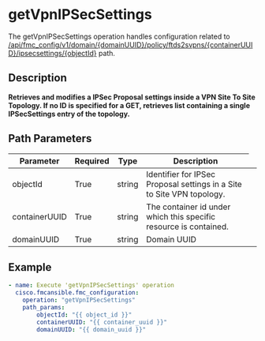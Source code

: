 # getVpnIPSecSettings

The getVpnIPSecSettings operation handles configuration related to [/api/fmc_config/v1/domain/{domainUUID}/policy/ftds2svpns/{containerUUID}/ipsecsettings/{objectId}](/paths//api/fmc_config/v1/domain/{domain_uuid}/policy/ftds2svpns/{container_uuid}/ipsecsettings/{object_id}.md) path.&nbsp;
## Description
**Retrieves and modifies a IPSec Proposal settings inside a VPN Site To Site Topology. If no ID is specified for a GET, retrieves list containing a single IPSecSettings entry of the topology.**

## Path Parameters
| Parameter | Required | Type | Description |
| --------- | -------- | ---- | ----------- |
| objectId | True | string <td colspan=3> Identifier for IPSec Proposal settings in a Site to Site VPN topology. |
| containerUUID | True | string <td colspan=3> The container id under which this specific resource is contained. |
| domainUUID | True | string <td colspan=3> Domain UUID |

## Example
```yaml
- name: Execute 'getVpnIPSecSettings' operation
  cisco.fmcansible.fmc_configuration:
    operation: "getVpnIPSecSettings"
    path_params:
        objectId: "{{ object_id }}"
        containerUUID: "{{ container_uuid }}"
        domainUUID: "{{ domain_uuid }}"

```